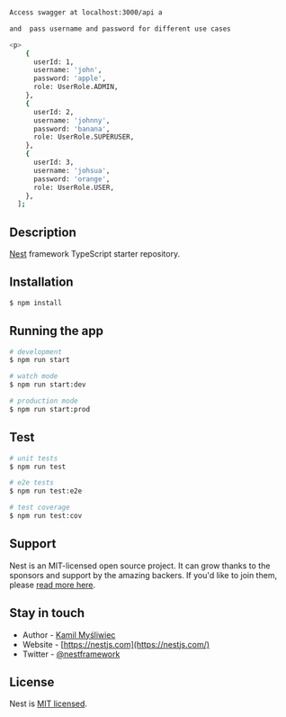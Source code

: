
```bash


Access swagger at localhost:3000/api a

and  pass username and password for different use cases
```



```bash
<p>
    {
      userId: 1,
      username: 'john',
      password: 'apple',
      role: UserRole.ADMIN,
    },
    {
      userId: 2,
      username: 'johnny',
      password: 'banana',
      role: UserRole.SUPERUSER,
    },
    {
      userId: 3,
      username: 'johsua',
      password: 'orange',
      role: UserRole.USER,
    },
  ];
```

  </p>
  <!--[![Backers on Open Collective](https://opencollective.com/nest/backers/badge.svg)](https://opencollective.com/nest#backer)
  [![Sponsors on Open Collective](https://opencollective.com/nest/sponsors/badge.svg)](https://opencollective.com/nest#sponsor)-->

## Description

[Nest](https://github.com/nestjs/nest) framework TypeScript starter repository.

## Installation

```bash
$ npm install
```

## Running the app

```bash
# development
$ npm run start

# watch mode
$ npm run start:dev

# production mode
$ npm run start:prod
```

## Test

```bash
# unit tests
$ npm run test

# e2e tests
$ npm run test:e2e

# test coverage
$ npm run test:cov
```

## Support

Nest is an MIT-licensed open source project. It can grow thanks to the sponsors and support by the amazing backers. If you'd like to join them, please [read more here](https://docs.nestjs.com/support).

## Stay in touch

- Author - [Kamil Myśliwiec](https://kamilmysliwiec.com)
- Website - [https://nestjs.com](https://nestjs.com/)
- Twitter - [@nestframework](https://twitter.com/nestframework)

## License

Nest is [MIT licensed](LICENSE).
